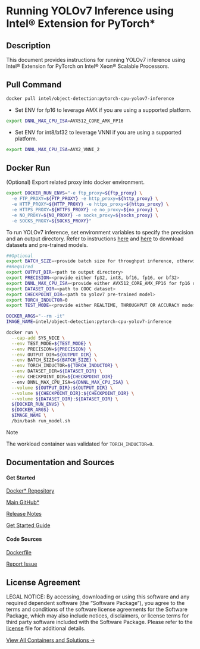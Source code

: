 # Running YOLOv7 Inference using Intel® Extension for PyTorch*

## Description 
This document provides instructions for running YOLOv7 inference using Intel® Extension for PyTorch on Intel® Xeon® Scalable Processors. 

## Pull Command

```bash
docker pull intel/object-detection:pytorch-cpu-yolov7-inference
```

* Set ENV for fp16 to leverage AMX if you are using a supported platform.

```bash
export DNNL_MAX_CPU_ISA=AVX512_CORE_AMX_FP16
```
* Set ENV for int8/bf32 to leverage VNNI if you are using a supported platform.
```bash
export DNNL_MAX_CPU_ISA=AVX2_VNNI_2
```

## Docker Run
(Optional) Export related proxy into docker environment.
```bash
export DOCKER_RUN_ENVS="-e ftp_proxy=${ftp_proxy} \
  -e FTP_PROXY=${FTP_PROXY} -e http_proxy=${http_proxy} \
  -e HTTP_PROXY=${HTTP_PROXY} -e https_proxy=${https_proxy} \
  -e HTTPS_PROXY=${HTTPS_PROXY} -e no_proxy=${no_proxy} \
  -e NO_PROXY=${NO_PROXY} -e socks_proxy=${socks_proxy} \
  -e SOCKS_PROXY=${SOCKS_PROXY}"
```
To run YOLOv7 inference, set environment variables to specify the precision and an output directory. Refer to instructions [here](./README.md#prepare-dataset) and [here](./README.md#download-pretrained-model) to download datasets and pre-trained models.

```bash
##Optional
export BATCH_SIZE=<provide batch size for throughput inference, otherwise (default: 40)>
##Required
export OUTPUT_DIR=<path to output directory>
export PRECISION=<provide either fp32, int8, bf16, fp16, or bf32>
export DNNL_MAX_CPU_ISA=<provide either AVX512_CORE_AMX_FP16 for fp16 or AVX2_VNNI_2 for int8/bf32 if supported by platform>
export DATASET_DIR=<path to COOC dataset>
export CHECKPOINT_DIR=<path to yolov7 pre-trained model>
export TORCH_INDUCTOR=0
export TEST_MODE=<provide either REALTIME, THROUGHPUT OR ACCURACY mode>

DOCKER_ARGS="--rm -it"
IMAGE_NAME=intel/object-detection:pytorch-cpu-yolov7-inference

docker run \
  --cap-add SYS_NICE \
  --env TEST_MODE=${TEST_MODE} \
  --env PRECISION=${PRECISION} \
  --env OUTPUT_DIR=${OUTPUT_DIR} \
  --env BATCH_SIZE=${BATCH_SIZE} \
  --env TORCH_INDUCTOR=${TORCH_INDUCTOR} \
  --env DATASET_DIR=${DATASET_DIR} \
  --env CHECKPOINT_DIR=${CHECKPOINT_DIR}
  --env DNNL_MAX_CPU_ISA=${DNNL_MAX_CPU_ISA} \
  --volume ${OUTPUT_DIR}:${OUTPUT_DIR} \
  --volume ${CHECKPOINT_DIR}:${CHECKPOINT_DIR} \
  --volume ${DATASET_DIR}:${DATASET_DIR} \
  ${DOCKER_RUN_ENVS} \
  ${DOCKER_ARGS} \
  $IMAGE_NAME \
  /bin/bash run_model.sh
```

> [!NOTE]
> The workload container was validated for `TORCH_INDUCTOR=0`. 

## Documentation and Sources
#### Get Started​
[Docker* Repository](https://hub.docker.com/r/intel/object-detection)


[Main GitHub*](https://github.com/IntelAI/models)

[Release Notes](https://github.com/IntelAI/models/releases)

[Get Started Guide](https://github.com/IntelAI/models/blob/master/models_v2/pytorch/yolov7/inference/cpu/CONTAINER.md)

#### Code Sources
[Dockerfile](https://github.com/IntelAI/models/tree/master/docker/pytorch)

[Report Issue](https://community.intel.com/t5/Intel-Optimized-AI-Frameworks/bd-p/optimized-ai-frameworks)

## License Agreement
LEGAL NOTICE: By accessing, downloading or using this software and any required dependent software (the “Software Package”), you agree to the terms and conditions of the software license agreements for the Software Package, which may also include notices, disclaimers, or license terms for third party software included with the Software Package. Please refer to the [license](https://github.com/IntelAI/models/tree/master/third_party) file for additional details.

[View All Containers and Solutions 🡢](https://www.intel.com/content/www/us/en/developer/tools/software-catalog/containers.html?s=Newest)
